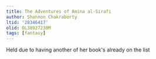 ```yaml
---
title: The Adventures of Amina al-Sirafi
author: Shannon Chakraborty
ltid: '28346417'
olid: OL38927230M
tags: [fantasy]
---
```


Held due to having another of her book's already on the list
